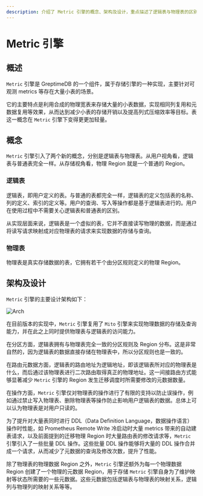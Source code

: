 ```yaml
---
description: 介绍了 Metric 引擎的概念、架构及设计，重点描述了逻辑表与物理表的区别和批量 DDL 操作的实现。
---
```


# Metric 引擎

## 概述

`Metric` 引擎是 GreptimeDB 的一个组件，属于存储引擎的一种实现，主要针对可观测 metrics 等存在大量小表的场景。

它的主要特点是利用合成的物理宽表来存储大量的小表数据，实现相同列复用和元数据复用等效果，从而达到减少小表的存储开销以及提高列式压缩效率等目标。表这一概念在 `Metric` 引擎下变得更更加轻量。

## 概念

`Metric` 引擎引入了两个新的概念，分别是逻辑表与物理表。从用户视角看，逻辑表与普通表完全一样。从存储视角看，物理 Region 就是一个普通的 Region。

### 逻辑表
逻辑表，即用户定义的表。与普通的表都完全一样，逻辑表的定义包括表的名称、列的定义、索引的定义等。用户的查询、写入等操作都是基于逻辑表进行的。用户在使用过程中不需要关心逻辑表和普通表的区别。

从实现层面来说，逻辑表是一个虚拟的表，它并不直接读写物理的数据，而是通过将读写请求映射成对应物理表的请求来实现数据的存储与查询。

### 物理表
物理表是真实存储数据的表，它拥有若干个由分区规则定义的物理 Region。

## 架构及设计

`Metric` 引擎的主要设计架构如下：

![Arch](/metric-engine-arch.png)

在目前版本的实现中，`Metric` 引擎复用了 `Mito` 引擎来实现物理数据的存储及查询能力，并在此之上同时提供物理表与逻辑表的访问能力。

在分区方面，逻辑表拥有与物理表完全一致的分区规则及 Region 分布。这是非常自然的，因为逻辑表的数据直接存储在物理表中，所以分区规则也是一致的。

在路由元数据方面，逻辑表的路由地址为逻辑地址，即该逻辑表所对应的物理表是什么，而后通过该物理表进行二次路由取得真正的物理地址。这一间接路由方式能够显著减少 `Metric` 引擎的 Region 发生迁移调度时所需要修改的元数据数量。

在操作方面，`Metric` 引擎仅对物理表的操作进行了有限的支持以防止误操作，例如通过禁止写入物理表、删除物理表等操作防止影响用户逻辑表的数据。总体上可以认为物理表是对用户只读的。

为了提升对大量表同时进行 DDL（Data Definition Language，数据操作语言）操作时性能，如 Prometheus Remote Write 冷启动时大量 metrics 带来的自动建表请求，以及前面提到的迁移物理 Region 时大量路由表的修改请求等，`Metric` 引擎引入了一些批量 DDL 操作。这些批量 DDL 操作能够将大量的 DDL 操作合并成一个请求，从而减少了元数据的查询及修改次数，提升了性能。

除了物理表的物理数据 Region 之外，`Metric` 引擎还额外为每一个物理数据 Region 创建了一个物理的元数据 Region，用于存储 `Metric` 引擎自身为了维护映射等状态所需要的一些元数据。这些元数据包括逻辑表与物理表的映射关系，逻辑列与物理列的映射关系等等。

